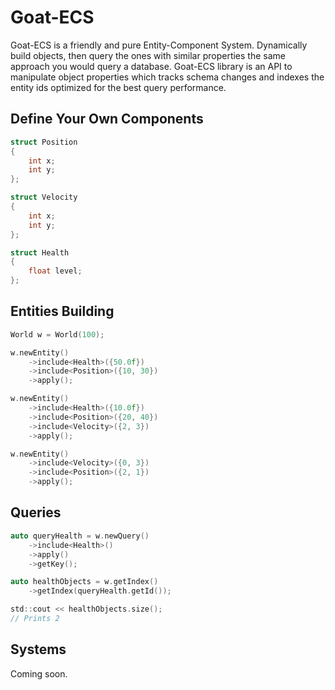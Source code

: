 # Goat-ECS

Goat-ECS is a friendly and pure Entity-Component System. Dynamically build objects, then query the ones with similar properties the same approach you would query a database. Goat-ECS library is an API to manipulate object properties which tracks schema changes and indexes the entity ids optimized for the best query performance.

## Define Your Own Components

```c
struct Position
{
    int x;
    int y;
};

struct Velocity
{
    int x;
    int y;
};

struct Health
{
    float level;
};
```

## Entities Building

```c
World w = World(100);

w.newEntity()
    ->include<Health>({50.0f})
    ->include<Position>({10, 30})
    ->apply();

w.newEntity()
    ->include<Health>({10.0f})
    ->include<Position>({20, 40})
    ->include<Velocity>({2, 3})
    ->apply();

w.newEntity()
    ->include<Velocity>({0, 3})
    ->include<Position>({2, 1})
    ->apply();
```

## Queries

```c
auto queryHealth = w.newQuery()
    ->include<Health>()
    ->apply()
    ->getKey();

auto healthObjects = w.getIndex()
    ->getIndex(queryHealth.getId());

std::cout << healthObjects.size();
// Prints 2
```

## Systems

Coming soon.
